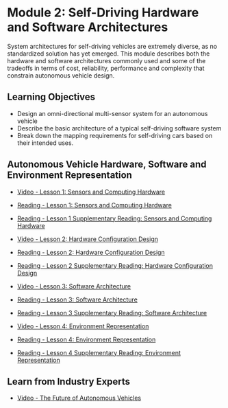 # Module 2: Self-Driving Hardware and Software Architectures

System architectures for self-driving vehicles are extremely diverse, as no standardized solution has yet emerged. This module describes both the hardware and software architectures commonly used and some of the tradeoffs in terms of cost, reliability, performance and complexity that constrain autonomous vehicle design.

## Learning Objectives

- Design an omni-directional multi-sensor system for an autonomous vehicle
- Describe the basic architecture of a typical self-driving software system
- Break down the mapping requirements for self-driving cars based on their intended uses.

## Autonomous Vehicle Hardware, Software and Environment Representation

- [Video - Lesson 1: Sensors and Computing Hardware](https://www.coursera.org/learn/intro-self-driving-cars/lecture/LrLty/lesson-1-sensors-and-computing-hardware)

- [Reading - Lesson 1: Sensors and Computing Hardware](./Readings/C1M2L1-Sensors_and_Computing_Hardware.pdf)

- [Reading - Lesson 1 Supplementary Reading: Sensors and Computing Hardware](http://wavelab.uwaterloo.ca/sharedata/ME597/ME597_Lecture_Slides/)

- [Video - Lesson 2: Hardware Configuration Design](https://www.coursera.org/learn/intro-self-driving-cars/lecture/jBJIO/lesson-2-hardware-configuration-design)

- [Reading - Lesson 2: Hardware Configuration Design](./Readings/C1M2L2-Hardware_Configuration_Design.pdf)

- [Reading - Lesson 2 Supplementary Reading: Hardware Configuration Design](https://repository.tudelft.nl/islandora/object/uuid:2ae44ea2-e5e9-455c-8481-8284f8494e4e)

- [Video - Lesson 3: Software Architecture](https://www.coursera.org/learn/intro-self-driving-cars/lecture/RQCqM/lesson-3-software-architecture)

- [Reading - Lesson 3: Software Architecture](./Readings/C1M2L3-Autonomous_Vehicle_Software.pdf)

- [Reading - Lesson 3 Supplementary Reading: Software Architecture](https://pdfs.semanticscholar.org/c10a/cd8c64790f7d040ea6f01d7b26b1d9a442db.pdf)

- [Video - Lesson 4: Environment Representation](https://www.coursera.org/learn/intro-self-driving-cars/lecture/CwcBD/lesson-4-environment-representation)

- [Reading - Lesson 4: Environment Representation](./Readings/C1M2L4-Environment_Representation.pdf)

- [Reading - Lesson 4 Supplementary Reading: Environment Representation](https://ieeexplore.ieee.org/abstract/document/6856487)

## Learn from Industry Experts

- [Video - The Future of Autonomous Vehicles](https://www.coursera.org/learn/intro-self-driving-cars/lecture/HdaOV/the-future-of-autonomous-vehicles)